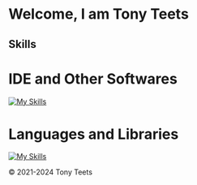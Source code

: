 # Welcome, I am Tony Teets

## Skills
# IDE and Other Softwares
[![My Skills](https://skillicons.dev/icons?i=eclipse,figma,gamemakerstudio,git,github,idea,postman,visualstudio,vscode,webstorm&perline=5)](https://skillicons.dev)
# Languages and Libraries
[![My Skills](https://skillicons.dev/icons?i=bootstrap,cs,css,discordjs,html,java,js,mongodb,nodejs,npm,react,tailwind&perline=5)](https://skillicons.dev)




&copy; 2021-2024 Tony Teets
